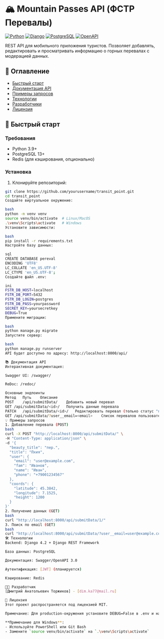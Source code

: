# 🏔️ Mountain Passes API (ФСТР Перевалы)

[![Python](https://img.shields.io/badge/Python-3.9+-blue.svg)](https://python.org)
[![Django](https://img.shields.io/badge/Django-4.2-green.svg)](https://djangoproject.com)
[![PostgreSQL](https://img.shields.io/badge/PostgreSQL-13+-blue.svg)](https://postgresql.org)
[![OpenAPI](https://img.shields.io/badge/OpenAPI-3.0-success.svg)](https://swagger.io)

REST API для мобильного приложения туристов. Позволяет добавлять, редактировать и просматривать информацию о горных перевалах с модерацией данных.

## 📌 Оглавление

- [Быстрый старт](#-быстрый-старт)
- [Документация API](#-документация-api)
- [Примеры запросов](#-примеры-запросов)
- [Технологии](#-технологии)
- [Разработчики](#-разработчики)
- [Лицензия](#-лицензия)

## 🚀 Быстрый старт

### Требования
- Python 3.9+
- PostgreSQL 13+
- Redis (для кэширования, опционально)

### Установка

1. Клонируйте репозиторий:
```bash
git clone https://github.com/yourusername/transit_point.git
cd transit_point
Создайте виртуальное окружение:

bash
python -m venv venv
source venv/bin/activate  # Linux/MacOS
.\venv\Scripts\activate   # Windows
Установите зависимости:

bash
pip install -r requirements.txt
Настройте базу данных:

sql
CREATE DATABASE pereval 
ENCODING 'UTF8'
LC_COLLATE 'en_US.UTF-8'
LC_CTYPE 'en_US.UTF-8';
Создайте файл .env:

ini
FSTR_DB_HOST=localhost
FSTR_DB_PORT=5432
FSTR_DB_LOGIN=postgres
FSTR_DB_PASS=yourpassword
SECRET_KEY=yoursecretkey
DEBUG=True
Примените миграции:

bash
python manage.py migrate
Запустите сервер:

bash
python manage.py runserver
API будет доступно по адресу: http://localhost:8000/api/

📚 Документация API
Интерактивная документация:

Swagger UI: /swagger/

ReDoc: /redoc/

Основные эндпоинты
Метод	Путь	Описание
POST	/api/submitData/	Добавить новый перевал
GET	/api/submitData/<id>/	Получить данные перевала
PATCH	/api/submitData/<id>/	Редактировать перевал (только статус "new")
GET	/api/submitData/?user__email=<email>	Список перевалов пользователя
💡 Примеры запросов
1. Добавление перевала (POST)
bash
curl -X POST "http://localhost:8000/api/submitData/" \
-H "Content-Type: application/json" \
-d '{
  "beauty_title": "пер.",
  "title": "Пхия",
  "user": {
    "email": "user@example.com",
    "fam": "Иванов",
    "name": "Иван",
    "phone": "+79001234567"
  },
  "coords": {
    "latitude": 45.3842,
    "longitude": 7.1525,
    "height": 1200
  }
}'
2. Получение данных (GET)
bash
curl "http://localhost:8000/api/submitData/1/"
3. Поиск по email (GET)
bash
curl "http://localhost:8000/api/submitData/?user__email=user@example.com"
🛠 Технологии
Backend: Django 4.2 + Django REST Framework

База данных: PostgreSQL

Документация: Swagger/OpenAPI 3.0

Аутентификация: [JWT] (планируется)

Кэширование: Redis

👨‍💻 Разработчик
[Дмитрий Анатольевич Торжиков] - [dim.ka77@mail.ru]

📜 Лицензия
Этот проект распространяется под лицензией MIT.

Примечание: Для production-окружения установите DEBUG=False в .env и настройте WSGI-сервер (Gunicorn + Nginx).

**Примечание для Windows**:
- Используйте PowerShell или Git Bash
- Замените `source venv/bin/activate` на `.\venv\Scripts\activate`